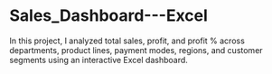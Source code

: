 # Sales_Dashboard---Excel
In this project, I analyzed total sales, profit, and profit % across departments, product lines, payment modes, regions, and customer segments using an interactive Excel dashboard.
